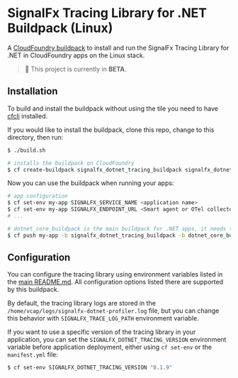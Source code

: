 # SignalFx Tracing Library for .NET Buildpack (Linux)

A [CloudFoundry buildpack](https://docs.run.pivotal.io/buildpacks/) to install
and run the SignalFx Tracing Library for .NET in CloudFoundry apps on the Linux stack.

> :construction: This project is currently in **BETA**.

## Installation

To build and install the buildpack without using the tile you need to have
[cfcli](https://docs.cloudfoundry.org/cf-cli/install-go-cli.html) installed.

If you would like to install the buildpack, clone this repo, change to this directory, then run:

```sh
$ ./build.sh

# installs the buildpack on CloudFoundry
$ cf create-buildpack signalfx_dotnet_tracing_buildpack signalfx_dotnet_tracing_buildpack-linux.zip 99 --enable
```

Now you can use the buildpack when running your apps:

```sh
# app configuration
$ cf set-env my-app SIGNALFX_SERVICE_NAME <application name>
$ cf set-env my-app SIGNALFX_ENDPOINT_URL <Smart agent or OTel collector address>
# ...

# dotnet_core_buildpack is the main buildpack for .NET apps, it needs to be the final one
$ cf push my-app -b signalfx_dotnet_tracing_buildpack -b dotnet_core_buildpack
```

## Configuration

You can configure the tracing library using environment variables listed in the [main README.md](../../../README.md).
All configuration options listed there are supported by this buildpack.

By default, the tracing library logs are stored in the `/home/vcap/logs/signalfx-dotnet-profiler.log` file, but you can change this behavior with `SIGNALFX_TRACE_LOG_PATH` environment variable.

If you want to use a specific version of the tracing library in your application, you can set the `SIGNALFX_DOTNET_TRACING_VERSION`
environment variable before application deployment, either using `cf set-env` or the `manifest.yml` file:

```sh
$ cf set-env SIGNALFX_DOTNET_TRACING_VERSION "0.1.9"
```
